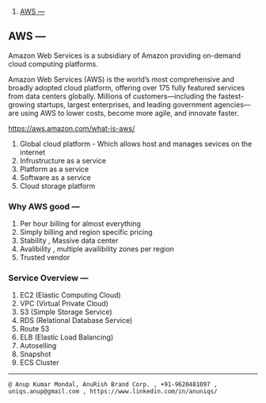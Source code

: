 1. [AWS —](#AWS-—)

## AWS —

Amazon Web Services is a subsidiary of Amazon providing on-demand cloud computing platforms.

Amazon Web Services (AWS) is the world’s most comprehensive and broadly adopted cloud platform, offering over 175 fully featured services from data centers globally. Millions of customers—including the fastest-growing startups, largest enterprises, and leading government agencies—are using AWS to lower costs, become more agile, and innovate faster.

https://aws.amazon.com/what-is-aws/

1. Global cloud platform - Which allows host and manages sevices on the internet
2. Infrustructure as a service
3. Platform as a service
4. Software as a service
5. Cloud storage platform

### Why AWS good —

1. Per hour billing for almost everything
2. Simply billing and region specific pricing
3. Stability , Massive data center
4. Avalibility , multiple availibility zones per region
5. Trusted vendor

### Service Overview —

1. EC2 (Elastic Computing Cloud)
2. VPC (Virtual Private Cloud)
3. S3 (Simple Storage Service)
4. RDS (Relational Database Service)
5. Route 53
6. ELB (Elastic Load Balancing)
7. Autoselling
8. Snapshot
9. ECS Cluster

<hr />
  
`@ Anup Kumar Mondal, AnuRish Brand Corp. , +91-9620481097 , uniqs.anup@gmail.com , https://www.linkedin.com/in/anuniqs/`
